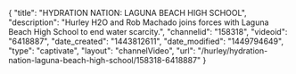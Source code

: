 {
    "title": "HYDRATION NATION: LAGUNA BEACH HIGH SCHOOL",
    "description": "Hurley H2O and Rob Machado joins forces with Laguna Beach High School to end water scarcity.",
    "channelid": "158318",
    "videoid": "6418887",
    "date_created": "1443812611",
    "date_modified": "1449794649",
    "type": "captivate",
    "layout": "channelVideo",
    "url": "\/hurley\/hydration-nation-laguna-beach-high-school\/158318-6418887"
}